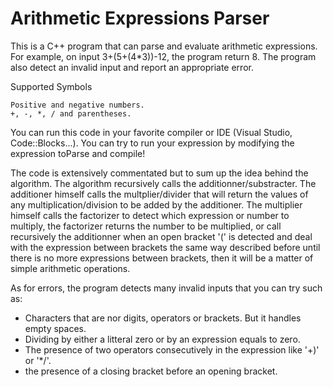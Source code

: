 # Arithmetic Expressions Parser

This is a C++ program that can parse and evaluate arithmetic expressions. For example, on input 3+(5+(4*3))-12, the program return 8. The program also detect an invalid input and report an appropriate error.

Supported Symbols

    Positive and negative numbers.
    +, -, *, / and parentheses.
    
You can run this code in your favorite compiler or IDE (Visual Studio, Code::Blocks...). You can try to run your expression by modifying the expression toParse and compile!

The code is extensively commentated but to sum up the idea behind the algorithm. The algorithm recursively calls the additionner/substracter. The additioner himself calls the multplier/divider that will return the values of any multiplication/division to be added by the additioner. The multiplier himself calls the factorizer to detect which expression or number to multiply, the factorizer returns the number to be multiplied, or call recursively the additionner when an open bracket '(' is detected and deal with the expression between brackets the same way described before until there is no more expressions between brackets, then it will be a matter of simple arithmetic operations.

As for errors, the program detects many invalid inputs that you can try such as:
- Characters that are nor digits, operators or brackets. But it handles empty spaces.
- Dividing by either a litteral zero or by an expression equals to zero.
- The presence of two operators consecutively in the expression like '+)' or '*/'.
- the presence of a closing bracket before an opening bracket.
